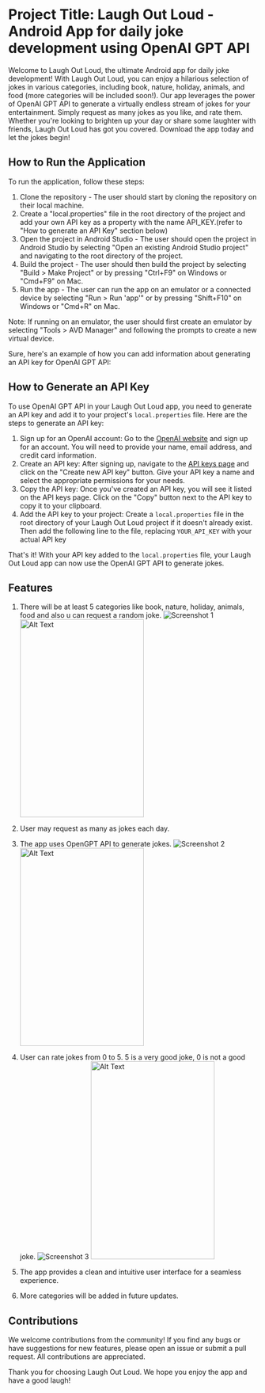 # Project Title: Laugh Out Loud - Android App for daily joke development using OpenAI GPT API

Welcome to Laugh Out Loud, the ultimate Android app for daily joke development! With Laugh Out Loud, you can enjoy a hilarious selection of jokes in various categories, including book, nature, holiday, animals, and food (more categories will be included soon!). 
Our app leverages the power of OpenAI GPT API to generate a virtually endless stream of jokes for your entertainment. Simply request as many jokes as you like, and rate them.
Whether you're looking to brighten up your day or share some laughter with friends, Laugh Out Loud has got you covered. 
Download the app today and let the jokes begin!

## How to Run the Application

To run the application, follow these steps:

1. Clone the repository - The user should start by cloning the repository on their local machine.
2. Create a "local.properties" file in the root directory of the project and add your own API key as a property with the name API_KEY.(refer to "How to generate an API Key" section below)
3. Open the project in Android Studio - The user should open the project in Android Studio by selecting "Open an existing Android Studio project" and navigating to the root directory of the project.
4. Build the project - The user should then build the project by selecting "Build > Make Project" or by pressing "Ctrl+F9" on Windows or "Cmd+F9" on Mac.
5. Run the app - The user can run the app on an emulator or a connected device by selecting "Run > Run 'app'" or by pressing "Shift+F10" on Windows or "Cmd+R" on Mac.

Note: If running on an emulator, the user should first create an emulator by selecting "Tools > AVD Manager" and following the prompts to create a new virtual device.

Sure, here's an example of how you can add information about generating an API key for OpenAI GPT API:

## How to Generate an API Key 

To use OpenAI GPT API in your Laugh Out Loud app, you need to generate an API key and add it to your project's `local.properties` file. Here are the steps to generate an API key:

1. Sign up for an OpenAI account: Go to the [OpenAI website](https://beta.openai.com/signup/) and sign up for an account. You will need to provide your name, email address, and credit card information.
2. Create an API key: After signing up, navigate to the [API keys page](https://beta.openai.com/api-keys/) and click on the "Create new API key" button. Give your API key a name and select the appropriate permissions for your needs.
3. Copy the API key: Once you've created an API key, you will see it listed on the API keys page. Click on the "Copy" button next to the API key to copy it to your clipboard.
4. Add the API key to your project: Create a `local.properties` file in the root directory of your Laugh Out Loud project if it doesn't already exist. Then add the following line to the file, replacing `YOUR_API_KEY` with your actual API key

That's it! With your API key added to the `local.properties` file, your Laugh Out Loud app can now use the OpenAI GPT API to generate jokes.

## Features

1. There will be at least 5 categories like book, nature, holiday, animals, food and also u can request a random joke.
   ![Screenshot 1](screenshots/Screenshot_buttonFrag.png)
   <img src="screenshots/Screenshot_buttonFrag.png" alt="Alt Text" style="width:250px;height:400px;">

2. User may request as many as jokes each day.
3. The app uses OpenGPT API to generate jokes. 
   ![Screenshot 2](screenshots/Screenshot_jokeFrag.png)
   <img src="screenshots/Screenshot_jokeFrag.png" alt="Alt Text" style="width:250px;height:400px;"> 

4. User can rate jokes from 0 to 5. 5 is a very good joke, 0 is not a good joke.
   ![Screenshot 3](screenshots/Screenshot_rateFrag.png)
   <img src="screenshots/Screenshot_rateFrag.png" alt="Alt Text" style="width:250px;height:400px;">

5. The app provides a clean and intuitive user interface for a seamless experience.
6. More categories will be added in future updates.

## Contributions

We welcome contributions from the community! If you find any bugs or have suggestions for new features, please open an issue or submit a pull request. All contributions are appreciated.

Thank you for choosing Laugh Out Loud. We hope you enjoy the app and have a good laugh!


